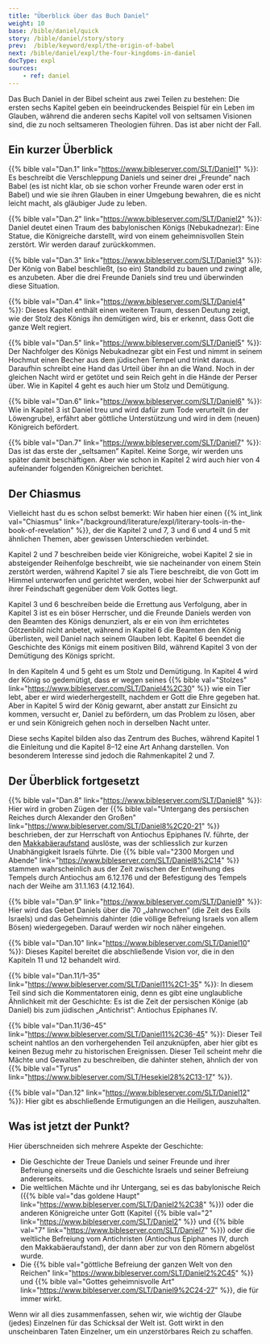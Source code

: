 ```yaml
---
title: "Überblick über das Buch Daniel"
weight: 10
base: /bible/daniel/quick
story: /bible/daniel/story/story
prev:  /bible/keyword/expl/the-origin-of-babel
next: /bible/daniel/expl/the-four-kingdoms-in-daniel
docType: expl
sources:
    - ref: daniel
---
```


Das Buch Daniel in der Bibel scheint aus zwei Teilen zu bestehen: Die ersten sechs Kapitel geben ein beeindruckendes Beispiel für ein Leben im Glauben, während die anderen sechs Kapitel voll von seltsamen Visionen sind, die zu noch seltsameren Theologien führen. Das ist aber nicht der Fall.

## Ein kurzer Überblick

<a name="b425"></a>
{{% bible val="Dan.1" link="https://www.bibleserver.com/SLT/Daniel1" %}}: Es beschreibt die Verschleppung Daniels und seiner drei „Freunde” nach Babel (es ist nicht klar, ob sie schon vorher Freunde waren oder erst in Babel) und wie sie ihren Glauben in einer Umgebung bewahren, die es nicht leicht macht, als gläubiger Jude zu leben.

{{% bible val="Dan.2" link="https://www.bibleserver.com/SLT/Daniel2" %}}: Daniel deutet einen Traum des babylonischen Königs (Nebukadnezar): Eine Statue, die Königreiche darstellt, wird von einem geheimnisvollen Stein zerstört. Wir werden darauf zurückkommen.

{{% bible val="Dan.3" link="https://www.bibleserver.com/SLT/Daniel3" %}}: Der König von Babel beschließt, (so ein) Standbild zu bauen und zwingt alle, es anzubeten. Aber die drei Freunde Daniels sind treu und überwinden diese Situation.

{{% bible val="Dan.4" link="https://www.bibleserver.com/SLT/Daniel4" %}}: Dieses Kapitel enthält einen weiteren Traum, dessen Deutung zeigt, wie der Stolz des Königs ihn demütigen wird, bis er erkennt, dass Gott die ganze Welt regiert.

{{% bible val="Dan.5" link="https://www.bibleserver.com/SLT/Daniel5" %}}: Der Nachfolger des Königs Nebukadnezar gibt ein Fest und nimmt in seinem Hochmut einen Becher aus dem jüdischen Tempel und trinkt daraus. Daraufhin schreibt eine Hand das Urteil über ihn an die Wand. Noch in der gleichen Nacht wird er getötet und sein Reich geht in die Hände der Perser über. Wie in Kapitel 4 geht es auch hier um Stolz und Demütigung.

{{% bible val="Dan.6" link="https://www.bibleserver.com/SLT/Daniel6" %}}: Wie in Kapitel 3 ist Daniel treu und wird dafür zum Tode verurteilt (in der Löwengrube), erfährt aber göttliche Unterstützung und wird in dem (neuen) Königreich befördert.

{{% bible val="Dan.7" link="https://www.bibleserver.com/SLT/Daniel7" %}}: Das ist das erste der „seltsamen” Kapitel. Keine Sorge, wir werden uns später damit beschäftigen. Aber wie schon in Kapitel 2 wird auch hier von 4 aufeinander folgenden Königreichen berichtet.

## Der Chiasmus

<a name="ef82"></a>
Vielleicht hast du es schon selbst bemerkt: Wir haben hier einen {{% int_link val="Chiasmus" link="/background/literature/expl/literary-tools-in-the-book-of-revelation" %}}, der die Kapitel 2 und 7, 3 und 6 und 4 und 5 mit ähnlichen Themen, aber gewissen Unterschieden verbindet.

Kapitel 2 und 7 beschreiben beide vier Königreiche, wobei Kapitel 2 sie in absteigender Reihenfolge beschreibt, wie sie nacheinander von einem Stein zerstört werden, während Kapitel 7 sie als Tiere beschreibt, die von Gott im Himmel unterworfen und gerichtet werden, wobei hier der Schwerpunkt auf ihrer Feindschaft gegenüber dem Volk Gottes liegt.

Kapitel 3 und 6 beschreiben beide die Errettung aus Verfolgung, aber in Kapitel 3 ist es ein böser Herrscher, und die Freunde Daniels werden von den Beamten des Königs denunziert, als er ein von ihm errichtetes Götzenbild nicht anbetet, während in Kapitel 6 die Beamten den König überlisten, weil Daniel nach seinem Glauben lebt. Kapitel 6 beendet die Geschichte des Königs mit einem positiven Bild, während Kapitel 3 von der Demütigung des Königs spricht.

In den Kapiteln 4 und 5 geht es um Stolz und Demütigung. In Kapitel 4 wird der König so gedemütigt, dass er wegen seines {{% bible val="Stolzes" link="https://www.bibleserver.com/SLT/Daniel4%2C30" %}} wie ein Tier lebt, aber er wird wiederhergestellt, nachdem er Gott die Ehre gegeben hat. Aber in Kapitel 5 wird der König gewarnt, aber anstatt zur Einsicht zu kommen, versucht er, Daniel zu befördern, um das Problem zu lösen, aber er und sein Königreich gehen noch in derselben Nacht unter.

Diese sechs Kapitel bilden also das Zentrum des Buches, während Kapitel 1 die Einleitung und die Kapitel 8–12 eine Art Anhang darstellen. Von besonderem Interesse sind jedoch die Rahmenkapitel 2 und 7.

## Der Überblick fortgesetzt

<a name="5b61"></a>
{{% bible val="Dan.8" link="https://www.bibleserver.com/SLT/Daniel8" %}}: Hier wird in groben Zügen der {{% bible val="Untergang des persischen Reiches durch Alexander den Großen" link="https://www.bibleserver.com/SLT/Daniel8%2C20-21" %}} beschrieben, der zur Herrschaft von Antiochus Epiphanes IV. führte, der den [Makkabäeraufstand](https://de.m.wikipedia.org/wiki/Makkabäer) auslöste, was der schliesslich zur kurzen Unabhängigkeit Israels führte. Die {{% bible val="2300 Morgen und Abende" link="https://www.bibleserver.com/SLT/Daniel8%2C14" %}} stammen wahrscheinlich aus der Zeit zwischen der Entweihung des Tempels durch Antiochus am 6.12.176 und der Befestigung des Tempels nach der Weihe am 31.1.163 (4.12.164).

{{% bible val="Dan.9" link="https://www.bibleserver.com/SLT/Daniel9" %}}: Hier wird das Gebet Daniels über die 70 „Jahrwochen” (die Zeit des Exils Israels) und das Geheimnis dahinter (die völlige Befreiung Israels von allem Bösen) wiedergegeben. Darauf werden wir noch näher eingehen.

{{% bible val="Dan.10" link="https://www.bibleserver.com/SLT/Daniel10" %}}: Dieses Kapitel bereitet die abschließende Vision vor, die in den Kapiteln 11 und 12 behandelt wird.

{{% bible val="Dan.11/1–35" link="https://www.bibleserver.com/SLT/Daniel11%2C1-35" %}}: In diesem Teil sind sich die Kommentatoren einig, denn es gibt eine unglaubliche Ähnlichkeit mit der Geschichte: Es ist die Zeit der persischen Könige (ab Daniel) bis zum jüdischen „Antichrist”: Antiochus Epiphanes IV.

{{% bible val="Dan.11/36–45" link="https://www.bibleserver.com/SLT/Daniel11%2C36-45" %}}: Dieser Teil scheint nahtlos an den vorhergehenden Teil anzuknüpfen, aber hier gibt es keinen Bezug mehr zu historischen Ereignissen. Dieser Teil scheint mehr die Mächte und Gewalten zu beschreiben, die dahinter stehen, ähnlich der von {{% bible val="Tyrus" link="https://www.bibleserver.com/SLT/Hesekiel28%2C13-17" %}}.

{{% bible val="Dan.12" link="https://www.bibleserver.com/SLT/Daniel12" %}}: Hier gibt es abschließende Ermutigungen an die Heiligen, auszuhalten.

## Was ist jetzt der Punkt?

<a name="b37a"></a>
Hier überschneiden sich mehrere Aspekte der Geschichte:

- Die Geschichte der Treue Daniels und seiner Freunde und ihrer Befreiung einerseits und die Geschichte Israels und seiner Befreiung andererseits.
- Die weltlichen Mächte und ihr Untergang, sei es das babylonische Reich ({{% bible val="das goldene Haupt" link="https://www.bibleserver.com/SLT/Daniel2%2C38" %}}) oder die anderen Königreiche unter Gott (Kapitel {{% bible val="2" link="https://www.bibleserver.com/SLT/Daniel2" %}} und {{% bible val="7" link="https://www.bibleserver.com/SLT/Daniel7" %}}) oder die weltliche Befreiung vom Antichristen (Antiochus Epiphanes IV, durch den Makkabäeraufstand), der dann aber zur von den Römern abgelöst wurde.
- Die {{% bible val="göttliche Befreiung der ganzen Welt von den Reichen" link="https://www.bibleserver.com/SLT/Daniel2%2C45" %}} und {{% bible val="Gottes geheimnisvolle Art" link="https://www.bibleserver.com/SLT/Daniel9%2C24-27" %}}, die für immer wirkt.

Wenn wir all dies zusammenfassen, sehen wir, wie wichtig der Glaube (jedes) Einzelnen für das Schicksal der Welt ist. Gott wirkt in den unscheinbaren Taten Einzelner, um ein unzerstörbares Reich zu schaffen.
